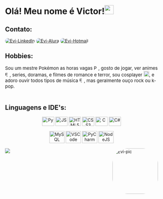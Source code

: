 <boby>
<h1>Olá! Meu nome é Victor!<img height="30" width="30" src="https://cdn-icons-png.flaticon.com/512/1752/1752681.png"></h1>

<!--Contato-->

<h2>Contato:</h2>
<a href="https://www.linkedin.com/in/victor-gonçalves-barbosa/)"><img alt="Evi-LinkedIn" src="https://img.shields.io/badge/linkedin-%230077B5.svg?style=for-the-badge&logo=linkedin&logoColor=white" style="border-radius:50px"></a>
<a href="https://cursos.alura.com.br/user/victorevi)"><img alt="Evi-Alura" src="https://i.postimg.cc/L5mh4rgV/Alura-badge1-0.png" style="border-radius:50px"></a>
<a href="mailto:victor_eco@hotmail.com"><img alt="Evi-Hotmail" src="https://img.shields.io/badge/Microsoft%20Outlook-0078D4.svg?style=for-the-badge&logo=Microsoft-Outlook&logoColor=white" style="border-radius:50px"></a>

<!--Hobbies-->

<h2>Hobbies:</h2>
<p style="font-size: 15px;">Sou um mestre Pokémon as horas vagas <img alt="Pokeball" height="15" width="15" src="https://img.icons8.com/fluency/256/pokeball.png">, gosto de jogar, ver animes <a href="https://myanimelist.net/profile/Evi-kun)"><img alt="Evi-MAL" height="15" width="15" src="https://img.utdstc.com/icon/883/dd7/883dd7e9516b18ff5e08a75c91a45ab71c41f15c006b8b94aa37ab73f7c8dcdf:100" style="border-radius:50px"></a>, series, doramas, e filmes de romance e terror, sou cosplayer <a href="https://www.instagram.com/evi.cos_/"><img alt="Evi-Instagram" height="18" width="18" src="https://cdn-icons-png.flaticon.com/512/174/174855.png"></a>, e adoro ouvir todos tipos de música <a href="https://open.spotify.com/user/evi_eu"><img alt="Evi-Spotify" height="15" src="https://img.shields.io/badge/Spotify-1ED760?style=for-the-badge&logo=spotify&logoColor=white" style="border-radius:50px"></a>, mas geralmente ouço rock ou k-pop.
</br></br>

<!--Linguagens e IDE's-->

<h2 style="text-align: left">Linguagens e IDE's:</h2>
    <div style="text-align: center">
        <img align="center" alt="Py" height="30" width="40" src="https://cdn.jsdelivr.net/gh/devicons/devicon/icons/python/python-original.svg" style="text-align: center" />
        <img align="center" alt="JS" height="30" width="40" src="https://cdn.jsdelivr.net/gh/devicons/devicon/icons/javascript/javascript-original.svg" />
        <img align="center" alt="HTML5" height="30" width="40" src="https://cdn.jsdelivr.net/gh/devicons/devicon/icons/html5/html5-original.svg" />
        <img align="center" alt="CSS3" height="30" width="40" src="https://cdn.jsdelivr.net/gh/devicons/devicon/icons/css3/css3-original.svg" />
        <img align="center" alt="C" height="30" width="40" src="https://cdn.jsdelivr.net/gh/devicons/devicon/icons/c/c-original.svg" />
        <img align="center" alt="C#" height="30" width="40" src="https://cdn.jsdelivr.net/gh/devicons/devicon/icons/csharp/csharp-original.svg" /></br></br>
        <img align="center" alt="MySQL" height="40" width="50" src="https://cdn.jsdelivr.net/gh/devicons/devicon/icons/mysql/mysql-original-wordmark.svg" />
        <img align="center" alt="VSCode" height="40" width="50" src="https://cdn.jsdelivr.net/gh/devicons/devicon/icons/vscode/vscode-original-wordmark.svg" />
        <img align="center" alt="PyCharm" height="40" width="50" src="https://cdn.jsdelivr.net/gh/devicons/devicon/icons/pycharm/pycharm-original-wordmark.svg" />
        <img align="center" alt="NodeJS" height="40" width="50" src="https://cdn.jsdelivr.net/gh/devicons/devicon/icons/nodejs/nodejs-original-wordmark.svg" /></br></br>
    </div>
<a href="https://github.com/anuraghazra/github-readme-stats"><img src="https://github-readme-stats.vercel.app/api/top-langs/?username=victorevi&layout=compact&theme=synthwave"></a>
<img align="right" alt="Evi-pic" height="150" style="border-radius:50px;" src="https://cdn.discordapp.com/attachments/701172883518390302/1070767933200007188/baixados.jpg">
</boby>
